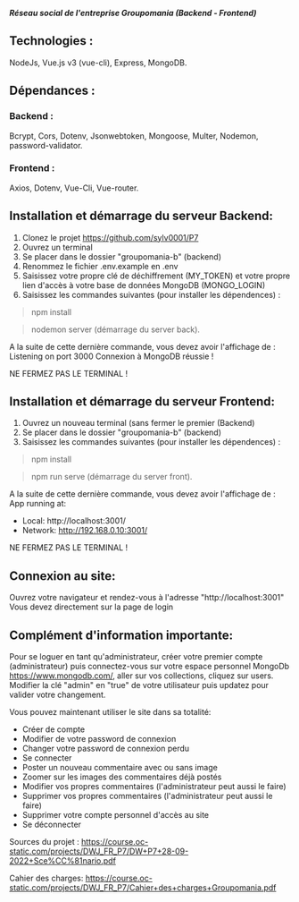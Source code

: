 *******Réseau social de l'entreprise Groupomania (Backend - Frontend)*******
  
 ## Technologies :
 NodeJs, Vue.js v3 (vue-cli), Express, MongoDB.
  
 ## Dépendances :
 ### Backend :
 Bcrypt, Cors, Dotenv, Jsonwebtoken, Mongoose, Multer, Nodemon, password-validator.
 ### Frontend :
 Axios, Dotenv, Vue-Cli, Vue-router.
 
 ## Installation et démarrage du serveur Backend:
 1) Clonez le projet https://github.com/sylv0001/P7
 2) Ouvrez un terminal
 3) Se placer dans le dossier "groupomania-b" (backend)
 4) Renommez le fichier .env.example en .env
 5) Saisissez votre propre clé de déchiffrement (MY_TOKEN) et votre propre lien d'accès à votre base de données MongoDB (MONGO_LOGIN)
 6) Saisissez les commandes suivantes (pour installer les dépendences) : 
 > npm install

 > nodemon server (démarrage du server back).

 A la suite de cette dernière commande, vous devez avoir l'affichage de : 
  Listening on port 3000
  Connexion à MongoDB réussie !

NE FERMEZ PAS LE TERMINAL !

 ## Installation et démarrage du serveur Frontend:

 1) Ouvrez un nouveau terminal (sans fermer le premier (Backend)
 2) Se placer dans le dossier "groupomania-b" (backend)
 4) Saisissez les commandes suivantes (pour installer les dépendences) : 
 > npm install

 > npm run serve (démarrage du server front).

A la suite de cette dernière commande, vous devez avoir l'affichage de : 
   App running at:
  - Local:   http://localhost:3001/
  - Network: http://192.168.0.10:3001/

NE FERMEZ PAS LE TERMINAL !

## Connexion au site:
Ouvrez votre navigateur et rendez-vous à l'adresse "http://localhost:3001"
Vous devez directement sur la page de login
 
## Complément d'information importante:
Pour se loguer en tant qu'administrateur, créer votre premier compte (administrateur) puis connectez-vous sur votre espace personnel MongoDb https://www.mongodb.com/, aller sur vos collections, cliquez sur users.
Modifier la clé "admin" en "true" de votre utilisateur puis updatez pour valider votre changement.

Vous pouvez maintenant utiliser le site dans sa totalité:
- Créer de compte
- Modifier de votre password de connexion
- Changer votre password de connexion perdu
- Se connecter
- Poster un nouveau commentaire avec ou sans image
- Zoomer sur les images des commentaires déjà postés
- Modifier vos propres commentaires (l'administrateur peut aussi le faire)
- Supprimer vos propres commentaires (l'administrateur peut aussi le faire)
- Supprimer votre compte personnel d'accès au site
- Se déconnecter

Sources du projet : 
https://course.oc-static.com/projects/DWJ_FR_P7/DW+P7+28-09-2022+Sce%CC%81nario.pdf

Cahier des charges:
https://course.oc-static.com/projects/DWJ_FR_P7/Cahier+des+charges+Groupomania.pdf
 
